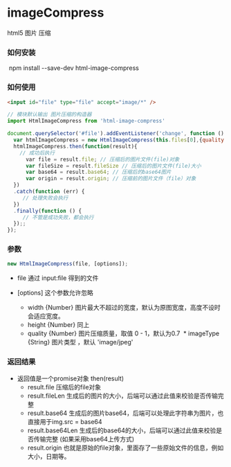 # imageCompress
html5 图片 压缩
### 如何安装
  npm install --save-dev html-image-compress

### 如何使用
```html
<input id="file" type="file" accept="image/*" />
```
```js
// 模块默认输出 图片压缩的构造器
import HtmlImageCompress from 'html-image-compress'

document.querySelector('#file').addEventListener('change', function () {
  var htmlImageCompress = new HtmlImageCompress(this.files[0],{quality:0.7})
  htmlImageCompress.then(function(result){
    // 成功后执行
      var file = result.file; // 压缩后的图片文件(file)对象
      var fileSize = result.fileSize // 压缩后的图片文件(file)大小
      var base64 = result.base64; // 压缩后的base64图片
      var origin = result.origin; // 压缩前的图片文件（file）对象
  })
  .catch(function (err) {
     // 处理失败会执行
  })
  .finally(function () {
     // 不管是成功失败，都会执行
  });;
});
```
### 参数
```js
new HtmlImageCompress(file, [options]);
```
* file 通过 input:file 得到的文件

* [options] 这个参数允许忽略
  * width {Number} 图片最大不超过的宽度，默认为原图宽度，高度不设时会适应宽度。
  * height {Number} 同上
  * quality {Number} 图片压缩质量，取值 0 - 1，默认为0.7
  * imageType {String} 图片类型 ，默认 'image/jpeg'
  
### 返回结果
* 返回值是一个promise对象
  then(result)
  * result.file 压缩后的file对象
  * result.fileLen 生成后的图片的大小，后端可以通过此值来校验是否传输完整
  * result.base64 生成后的图片base64，后端可以处理此字符串为图片，也直接用于img.src = base64
  * result.base64Len 生成后的base64的大小，后端可以通过此值来校验是否传输完整 (如果采用base64上传方式)
  * result.origin 也就是原始的file对象，里面存了一些原始文件的信息，例如大小，日期等。


